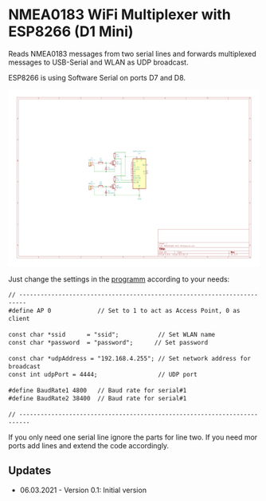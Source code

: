 # NMEA0183 WiFi Multiplexer with ESP8266 (D1 Mini)
Reads NMEA0183 messages from two serial lines and forwards multiplexed messages to USB-Serial and WLAN as UDP broadcast.

ESP8266 is using Software Serial on ports D7 and D8.

![Schematics](https://github.com/AK-Homberger/NMEA0183-WiFi-Multiplexer/blob/main/NMEA0183-WiFi-Multiplexer.png)

Just change the settings in the [programm](https://github.com/AK-Homberger/NMEA0183-WiFi-Multiplexer/blob/main/NMEA083-WiFi-Multiplexer/NMEA083-WiFi-Multiplexer.ino) according to your needs:

```
// ------------------------------------------------------------------------
#define AP 0             // Set to 1 to act as Access Point, 0 as client 

const char *ssid      = "ssid";           // Set WLAN name
const char *password  = "password";      // Set password

const char *udpAddress = "192.168.4.255"; // Set network address for broadcast
const int udpPort = 4444;                 // UDP port

#define BaudRate1 4800   // Baud rate for serial#1
#define BaudRate2 38400  // Baud rate for serial#1

// -------------------------------------------------------------------------

```

If you only need one serial line ignore the parts for line two. If you need mor ports add lines and extend the code accordingly.

## Updates
- 06.03.2021 - Version 0.1: Initial version
